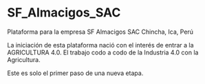 # SF_Almacigos_SAC
Plataforma para la empresa SF Almacigos SAC Chincha, Ica, Perú

La iniciación de esta plataforma nació con el interés de entrar a la AGRICULTURA 4.0.
El trabajo codo a codo de la Industria 4.0 con la Agricultura. 

Este es solo el primer paso de una nueva etapa.
